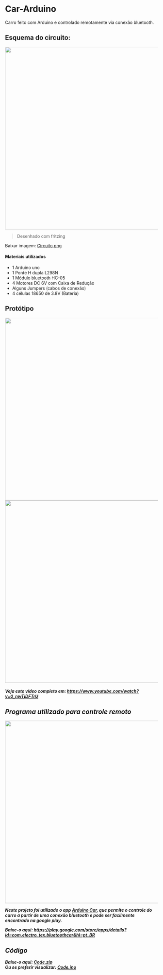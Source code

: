 # Car-Arduino
Carro feito com Arduino e controlado remotamente via conexão bluetooth.

<h2>Esquema do circuito:</h2>
<a href="https://user-images.githubusercontent.com/53026536/69505065-7b3c6f00-0f06-11ea-9077-1330945eb2c8.jpg"><img width="600px" src="https://user-images.githubusercontent.com/53026536/69505056-74156100-0f06-11ea-8c10-d16c6528fe80.jpg"></a>

>Desenhado com fritzing

Baixar imagem: <a href="https://github.com/RubenFilipe07/Car-Arduino/raw/master/Circuito.jpg" download>Circuito.png</a> </br>

<h4>Materiais utilizados</h4>
<ul>
   <li>1 Arduino uno</li>
   <li>1 Ponte H dupla L298N</li>
   <li>1 Módulo bluetooth HC-05</li>
   <li>4 Motores DC 6V com Caixa de Redução</li>
   <li>Alguns Jumpers (cabos de conexão)</li>
   <li>4 células 18650 de 3.8V (Bateria)</li>
</ul>

<h2>Protótipo</h2>
<img width="600px" src="https://user-images.githubusercontent.com/53026536/69104716-079eeb80-0a48-11ea-996e-fabb0710e93d.png">
<a href="https://www.youtube.com/watch?v=0_nwTiDFTrU"><img width="600px" src="https://user-images.githubusercontent.com/53026536/69506108-e472b100-0f0b-11ea-98bd-197242de09c6.gif"></a>
<h5>Veja este vídeo completo em: <a href="https://www.youtube.com/watch?v=0_nwTiDFTrU">https://www.youtube.com/watch?v=0_nwTiDFTrU</a><h/5>
   
<h2>Programa utilizado para controle remoto</h2>
<img width="600px" src="https://user-images.githubusercontent.com/53026536/80894120-93cb6500-8cae-11ea-89aa-33106e7fb1bc.jpg">
<p>Neste projeto foi utilizado o app <a href="https://play.google.com/store/apps/details?id=com.electro_tex.bluetoothcar&hl=pt_BR">Arduino Car</a>, que permite o controle do carro a partir de uma conexão bluetooth e pode ser facilmente encontrado na google play.</p>
Baixe-o aqui: <a href="https://play.google.com/store/apps/details?id=com.electro_tex.bluetoothcar&hl=pt_BR">https://play.google.com/store/apps/details?id=com.electro_tex.bluetoothcar&hl=pt_BR</a> </br>

<h2>Código</h2>
Baixe-o aqui: <a href="https://github.com/RubenFilipe07/Car-Arduino/raw/master/Code.zip" download>Code.zip</a> </br>
Ou se preferir visualizar: <a href="https://github.com/RubenFilipe07/Car-Arduino/blob/master/Code.ino">Code.ino</a>

